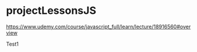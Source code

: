# projectLessonsJS
https://www.udemy.com/course/javascript_full/learn/lecture/18916560#overview


Test1
